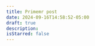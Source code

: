 ```yaml
---
title: Primemr post
date: 2024-09-16T14:58:52-05:00
draft: true
description:
isStarred: false
---
```

